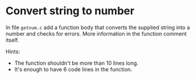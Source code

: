 # Convert string to number

In file `getnum.c` add a function body that converts the supplied string into a
number and checks for errors.  More information in the function comment itself.

Hints:
- The function shouldn't be more than 10 lines long.
- It's enough to have 6 code lines in the function.
